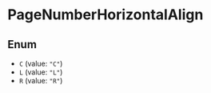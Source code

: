 # PageNumberHorizontalAlign

## Enum

* `C` (value: `"C"`)
* `L` (value: `"L"`)
* `R` (value: `"R"`)
